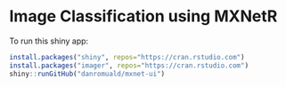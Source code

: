 # Image Classification using MXNetR

To run this shiny app:

```r
install.packages("shiny", repos="https://cran.rstudio.com")
install.packages("imager", repos="https://cran.rstudio.com")
shiny::runGitHub("danromuald/mxnet-ui")
```

